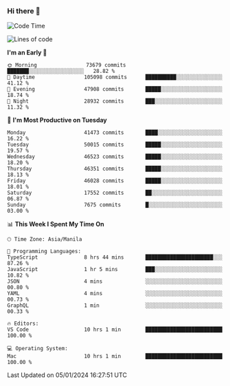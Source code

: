 ### Hi there 👋

<!--START_SECTION:waka-->
![Code Time](http://img.shields.io/badge/Code%20Time-4%2C661%20hrs%2058%20mins-blue)

![Lines of code](https://img.shields.io/badge/From%20Hello%20World%20I%27ve%20Written-109.1%20million%20lines%20of%20code-blue)

**I'm an Early 🐤** 

```text
🌞 Morning                73679 commits       ███████░░░░░░░░░░░░░░░░░░   28.82 % 
🌆 Daytime                105098 commits      ██████████░░░░░░░░░░░░░░░   41.12 % 
🌃 Evening                47908 commits       █████░░░░░░░░░░░░░░░░░░░░   18.74 % 
🌙 Night                  28932 commits       ███░░░░░░░░░░░░░░░░░░░░░░   11.32 % 
```
📅 **I'm Most Productive on Tuesday** 

```text
Monday                   41473 commits       ████░░░░░░░░░░░░░░░░░░░░░   16.22 % 
Tuesday                  50015 commits       █████░░░░░░░░░░░░░░░░░░░░   19.57 % 
Wednesday                46523 commits       █████░░░░░░░░░░░░░░░░░░░░   18.20 % 
Thursday                 46351 commits       █████░░░░░░░░░░░░░░░░░░░░   18.13 % 
Friday                   46028 commits       █████░░░░░░░░░░░░░░░░░░░░   18.01 % 
Saturday                 17552 commits       ██░░░░░░░░░░░░░░░░░░░░░░░   06.87 % 
Sunday                   7675 commits        █░░░░░░░░░░░░░░░░░░░░░░░░   03.00 % 
```


📊 **This Week I Spent My Time On** 

```text
🕑︎ Time Zone: Asia/Manila

💬 Programming Languages: 
TypeScript               8 hrs 44 mins       ██████████████████████░░░   87.26 % 
JavaScript               1 hr 5 mins         ███░░░░░░░░░░░░░░░░░░░░░░   10.82 % 
JSON                     4 mins              ░░░░░░░░░░░░░░░░░░░░░░░░░   00.80 % 
YAML                     4 mins              ░░░░░░░░░░░░░░░░░░░░░░░░░   00.73 % 
GraphQL                  1 min               ░░░░░░░░░░░░░░░░░░░░░░░░░   00.33 % 

🔥 Editors: 
VS Code                  10 hrs 1 min        █████████████████████████   100.00 % 

💻 Operating System: 
Mac                      10 hrs 1 min        █████████████████████████   100.00 % 
```


 Last Updated on 05/01/2024 16:27:51 UTC
<!--END_SECTION:waka-->


<!--
**rad182/rad182** is a ✨ _special_ ✨ repository because its `README.md` (this file) appears on your GitHub profile.

Here are some ideas to get you started:

- 🔭 I’m currently working on ...
- 🌱 I’m currently learning ...
- 👯 I’m looking to collaborate on ...
- 🤔 I’m looking for help with ...
- 💬 Ask me about ...
- 📫 How to reach me: ...
- 😄 Pronouns: ...
- ⚡ Fun fact: ...
-->
